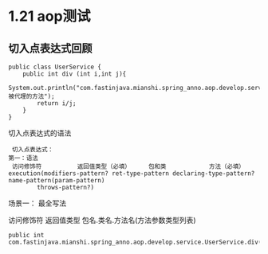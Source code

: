 # 1.21 aop测试

## 切入点表达式回顾

```package com.fastinjava.mianshi.spring_anno.aop.develop.service;
public class UserService {
    public int div (int i,int j){
        System.out.println("com.fastinjava.mianshi.spring_anno.aop.develop.service.UserService.div 被代理的方法");
        return i/j;
    }
}

```

切入点表达式的语法
```
 切入点表达式：
第一：语法
 访问修饰符          返回值类型（必填）     包和类            方法（必填）
execution(modifiers-pattern? ret-type-pattern declaring-type-pattern?name-pattern(param-pattern)
        throws-pattern?)
```

场景一：
最全写法

访问修饰符 返回值类型 包名.类名.方法名(方法参数类型列表)

```
public int  com.fastinjava.mianshi.spring_anno.aop.develop.service.UserService.div(int,int)
```

